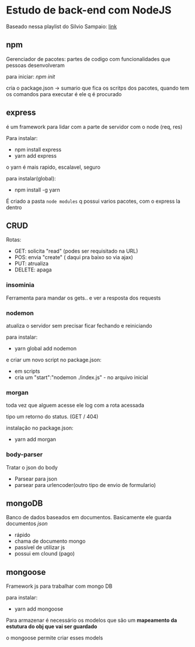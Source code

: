 # Estudo de back-end com NodeJS

Baseado nessa playlist do Silvio Sampaio: [link](https://www.youtube.com/watch?v=1VpmPJ-dWsE&list=PL_Axpn7FrXHRxxq7fvNwW-Tjx_I8_7Omx&index=1)

## npm

Gerenciador de pacotes: partes de codigo com funcionalidades que pessoas desenvolveram

para iniciar: *npm init*

cria o package.json -> sumario que fica os scritps dos pacotes, quando tem os comandos para executar é ele q é procurado

## express

é um framework para lidar com a parte de servidor com o node (req, res)

Para instalar: 
- npm install express
- yarn add express

o yarn é mais rapido, escalavel, seguro

para instalar(global): 
- npm install -g yarn

É criado a pasta `node modules` q possui varios pacotes, com o express la dentro

## CRUD

Rotas:
- GET: solicita "read" (podes ser requisitado na URL)
- POS: envia "create" ( daqui pra baixo so via ajax)
- PUT: atrualiza
- DELETE: apaga

### insominia

Ferramenta para mandar os gets.. e ver a resposta dos requests

### nodemon
atualiza o servidor sem precisar ficar fechando e reiniciando 

para instalar:
- yarn global add nodemon

e criar um novo script no package.json:
- em scripts
- cria um "start":"nodemon ./index.js" - no arquivo inicial

### morgan
toda vez que alguem acesse ele log com a rota acessada

tipo um retorno do status. (GET / 404)

instalação no package.json:
- yarn add morgan

### body-parser
Tratar o json do body
- Parsear para json
- parsear para urlencoder(outro tipo de envio de formulario)

## mongoDB

Banco de dados baseados em documentos. Basicamente ele guarda documentos *json*
- rápido
- chama de documento mongo
- passível de utilizar js
- possui em clound (pago)

## mongoose

Framework js para trabalhar com mongo DB

para instalar:
- yarn add mongoose

Para armazenar é necessário os modelos que são um **mapeamento da estutura do obj que vai ser guardado**

o mongoose permite criar esses models